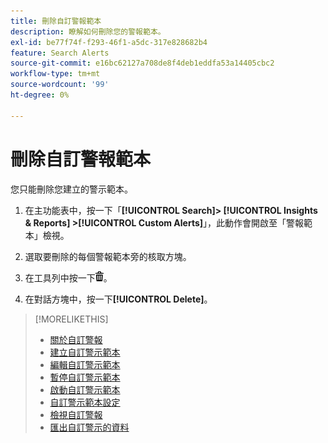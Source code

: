 ```yaml
---
title: 刪除自訂警報範本
description: 瞭解如何刪除您的警報範本。
exl-id: be77f74f-f293-46f1-a5dc-317e828682b4
feature: Search Alerts
source-git-commit: e16bc62127a708de8f4deb1eddfa53a14405cbc2
workflow-type: tm+mt
source-wordcount: '99'
ht-degree: 0%

---
```


# 刪除自訂警報範本

您只能刪除您建立的警示範本。

1. 在主功能表中，按一下「**[!UICONTROL Search]> [!UICONTROL Insights & Reports] >[!UICONTROL Custom Alerts]**」，此動作會開啟至「警報範本」檢視。

1. 選取要刪除的每個警報範本旁的核取方塊。

1. 在工具列中按一下![刪除](/help/search-social-commerce/assets/delete.png "刪除")。

1. 在對話方塊中，按一下&#x200B;**[!UICONTROL Delete]**。

>[!MORELIKETHIS]
>
>* [關於自訂警報](alert-about.md)
>* [建立自訂警示範本](alert-template-create.md)
>* [編輯自訂警示範本](alert-template-edit.md)
>* [暫停自訂警示範本](alert-template-pause.md)
>* [啟動自訂警示範本](alert-template-activate.md)
>* [自訂警示範本設定](alert-template-settings.md)
>* [檢視自訂警報](alert-view.md)
>* [匯出自訂警示的資料](alert-export-data.md)
